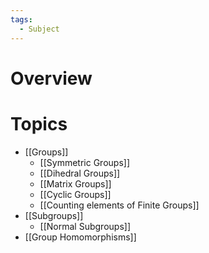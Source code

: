 ```yaml
---
tags:
  - Subject
---
```

# Overview

# Topics
- [[Groups]]
	- [[Symmetric Groups]]
	- [[Dihedral Groups]]
	- [[Matrix Groups]]
	- [[Cyclic Groups]]
	- [[Counting elements of Finite Groups]]
- [[Subgroups]]
	- [[Normal Subgroups]]
- [[Group Homomorphisms]]